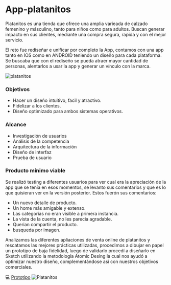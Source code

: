 # App-platanitos
Platanitos es una tienda que ofrece una amplia varieada de calzado femenino y másculino, tanto para niños como para adultos. Buscan generar impacto en sus clientes, mediante una compra segura, rapida y con el mejor servicio.

El reto fue rediseñar e unificar por completo la App, contamos con una app tanto en IOS como en ANDROID teniendo un diseño para cada plataforma. Se buscaba que con el rediseño se pueda atraer mayor cantidad de personas, alentarlos a usar la app y generar un vínculo con la marca.

![platanitos]()

### Objetivos
- Hacer un diseño intuitivo, facil y atractivo.
- Fidelizar a los clientes.
- Diseño optimizado para ambos sistemas operativos.  

### Alcance
- Investigación de usuarios
- Análisis de la competencia
- Arquitectura de la información
- Diseño de interfaz
- Prueba de usuario

### Producto mínimo viable
Se realizó testing a diferentes usuarios para ver cual era la apreciación de la app que se tenía en esos momentos, se levanto sus comentarios y que es lo que quisieran ver en la versión posterior. Estos fuerón sus comentarios:
- Un nuevo detalle de producto.
- Un home más amigable y extenso.
- Las categorías no eran visible a primera instancia.
- La vista de la cuenta, no les parecia agradable.
- Querian compartir el producto.
- busqueda por imagen.

Analizamos las diferentes apliaciones de venta online de platanitos y rescatamos las mejores prácticas utilizadas, procedimos a dibujar en papel un prototipo de baja fidelidad, luego de validarlo procedí a diseñarlo en Sketch utilizando la metodología Atomic Desing la cual nos ayudó a optimizar nuestro diseño, complementándose así con nuestros objetivos comerciales.

💻 [Prototipo]()
![Platanitos]()
